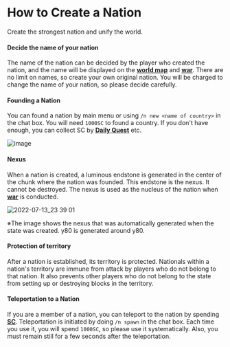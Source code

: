 # How to Create a Nation
Create the strongest nation and unify the world.

#### Decide the name of your nation 

The name of the nation can be decided by the player who created the nation, and the name will be displayed on the [**world map**](/guide/dynmap) and [**war**](/guide/war). There are no limit on names, so create your own original nation. You will be charged to change the name of your nation, so please decide carefully.

#### Founding a Nation

You can found a nation by main menu or using ```/n new <name of country>``` in the chat box. You will need ```1000SC``` to found a country. If you don't have enough, you can collect SC by [**Daily Quest**](/guide/dailyquest) etc.

![image](https://user-images.githubusercontent.com/80201746/178899605-c54bc14f-3916-456d-8ee9-74458e34a8a2.png)

#### Nexus

When a nation is created, a luminous endstone is generated in the center of the chunk where the nation was founded. This endstone is the nexus. It cannot be destroyed. The nexus is used as the nucleus of the nation when [**war**](/guide/war) is conducted.

![2022-07-13_23 39 01](https://user-images.githubusercontent.com/80201746/178761056-4dbe1a50-c91a-4738-8285-b782b95354fd.png)

※The image shows the nexus that was automatically generated when the state was created. y80 is generated around y80.

#### Protection of territory

After a nation is established, its territory is protected. Nationals within a nation's territory are immune from attack by players who do not belong to that nation. It also prevents other players who do not belong to the state from setting up or destroying blocks in the territory.

#### Teleportation to a Nation

If you are a member of a nation, you can teleport to the nation by spending [**SC**](/guide/currency). Teleportation is initiated by doing ```/n spawn``` in the chat box. Each time you use it, you will spend ```1000SC```, so please use it systematically. Also, you must remain still for a few seconds after the teleportation.
